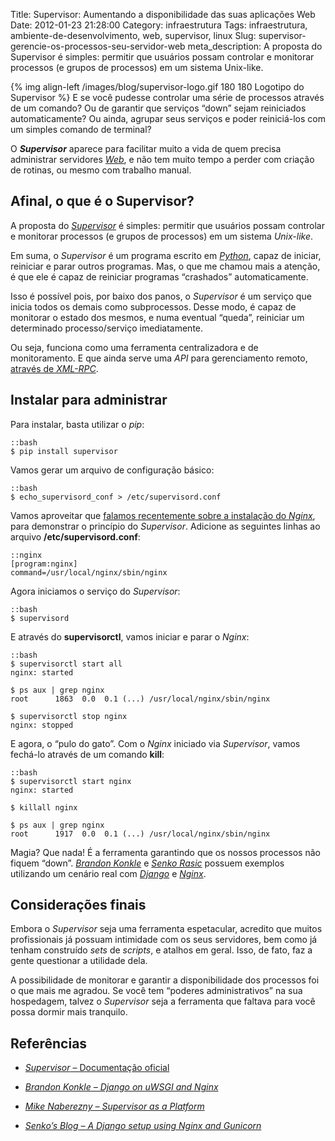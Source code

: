 Title: Supervisor: Aumentando a disponibilidade das suas aplicações Web
Date: 2012-01-23 21:28:00
Category: infraestrutura
Tags: infraestrutura, ambiente-de-desenvolvimento, web, supervisor, linux
Slug: supervisor-gerencie-os-processos-seu-servidor-web
meta_description: A proposta do Supervisor é simples: permitir que usuários possam controlar e monitorar processos (e grupos de processos) em um sistema Unix-like.


{% img align-left /images/blog/supervisor-logo.gif 180 180 Logotipo do Supervisor %}
E se você pudesse controlar uma série de processos
através de um comando? Ou de garantir que serviços “down” sejam
reiniciados automaticamente? Ou ainda, agrupar seus serviços e poder
reiniciá-los com um simples comando de terminal?

<!-- PELICAN_END_SUMMARY -->

O ***Supervisor*** aparece para facilitar muito a vida de quem precisa
administrar servidores [*Web*][], e não tem muito tempo a perder com
criação de rotinas, ou mesmo com trabalho manual.


Afinal, o que é o Supervisor?
-----------------------------

A proposta do [*Supervisor*][] é simples: permitir que usuários possam
controlar e monitorar processos (e grupos de processos) em um sistema
*Unix-like*.

Em suma, o *Supervisor* é um programa escrito em [*Python*][], capaz de
iniciar, reiniciar e parar outros programas. Mas, o que me chamou mais a
atenção, é que ele é capaz de reiniciar programas “crashados”
automaticamente.

Isso é possível pois, por baixo dos panos, o *Supervisor* é um serviço
que inicia todos os demais como subprocessos. Desse modo, é capaz de
monitorar o estado dos mesmos, e numa eventual “queda”, reiniciar um
determinado processo/serviço imediatamente.

Ou seja, funciona como uma ferramenta centralizadora e de monitoramento.
E que ainda serve uma *API* para gerenciamento remoto, [através de *XML-RPC*][].


Instalar para administrar
-------------------------

Para instalar, basta utilizar o *pip*:

    ::bash
    $ pip install supervisor

Vamos gerar um arquivo de configuração básico:

    ::bash
    $ echo_supervisord_conf > /etc/supervisord.conf

Vamos aproveitar que [falamos recentemente sobre a instalação do *Nginx*][],
para demonstrar o princípio do *Supervisor*. Adicione as
seguintes linhas ao arquivo **/etc/supervisord.conf**:

    ::nginx
    [program:nginx]
    command=/usr/local/nginx/sbin/nginx

Agora iniciamos o serviço do *Supervisor*:

    ::bash
    $ supervisord

E através do **supervisorctl**, vamos iniciar e parar o *Nginx*:

    ::bash
    $ supervisorctl start all
    nginx: started

    $ ps aux | grep nginx
    root      1863  0.0  0.1 (...) /usr/local/nginx/sbin/nginx

    $ supervisorctl stop nginx
    nginx: stopped

E agora, o “pulo do gato”. Com o *Nginx* iniciado via *Supervisor*,
vamos fechá-lo através de um comando **kill**:

    ::bash
    $ supervisorctl start nginx
    nginx: started

    $ killall nginx

    $ ps aux | grep nginx
    root      1917  0.0  0.1 (...) /usr/local/nginx/sbin/nginx

Magia? Que nada! É a ferramenta garantindo que os nossos processos não
fiquem “down”. [*Brandon Konkle*][] e [*Senko Rasic*][] possuem exemplos
utilizando um cenário real com [*Django*][] e [*Nginx*][].


Considerações finais
--------------------

Embora o *Supervisor* seja uma ferramenta espetacular, acredito que
muitos profissionais já possuam intimidade com os seus servidores, bem
como já tenham construído *sets* de *scripts*, e atalhos em geral. Isso,
de fato, faz a gente questionar a utilidade dela.

A possibilidade de monitorar e garantir a disponibilidade dos processos
foi o que mais me agradou. Se você tem “poderes administrativos” na sua
hospedagem, talvez o *Supervisor* seja a ferramenta que faltava para
você possa dormir mais tranquilo.


Referências
-----------

* [*Supervisor* – Documentação oficial][]
* [*Brandon Konkle – Django on uWSGI and Nginx*][]
* [*Mike Naberezny – Supervisor as a Platform*][]
* [*Senko’s Blog – A Django setup using Nginx and Gunicorn*][]


  [*Web*]: {tag}web "Leia mais sobre Web"
  [*Supervisor*]: http://supervisord.org/ "Conheça o projeto Supervisor"
  [*Python*]: {tag}python
    "Leia mais sobre Python"
  [através de *XML-RPC*]: http://supervisord.org/api.html
    "Leia mais sobre a API do Supervisor"
  [falamos recentemente sobre a instalação do *Nginx*]: {filename}/nginx-poderoso-rapido-e-facil.md
    "Nginx: Poderoso, rápido e fácil"
  [*Brandon Konkle*]: http://brandonkonkle.com/blog/2010/sep/14/django-uwsgi-and-nginx/
    "Django on uWSGI and Nginx"
  [*Senko Rasic*]: http://senko.net/en/django-nginx-gunicorn/
    "A Django setup using Nginx and Gunicorn"
  [*Django*]: {tag}django
    "Leia mais sobre Django"
  [*Nginx*]: {tag}nginx "Leia mais sobre Nginx"
  [*Supervisor* – Documentação oficial]: http://supervisord.org/
    "Supervisor - A process control system"
  [*Brandon Konkle – Django on uWSGI and Nginx*]: http://brandonkonkle.com/blog/2010/sep/14/django-uwsgi-and-nginx/
    "Saiba como montar um servidor Nginx com Django, uWSGI e Supervisor"
  [*Mike Naberezny – Supervisor as a Platform*]: http://www.plope.com/static/misc/supervisor-pycon2008.pdf
    "Apresentação para a PyCon 2008, sobre Supervisor"
  [*Senko’s Blog – A Django setup using Nginx and Gunicorn*]: http://senko.net/en/django-nginx-gunicorn/
    "Um ótimo exemplo de uso do Nginx, Django e Supervisor"
